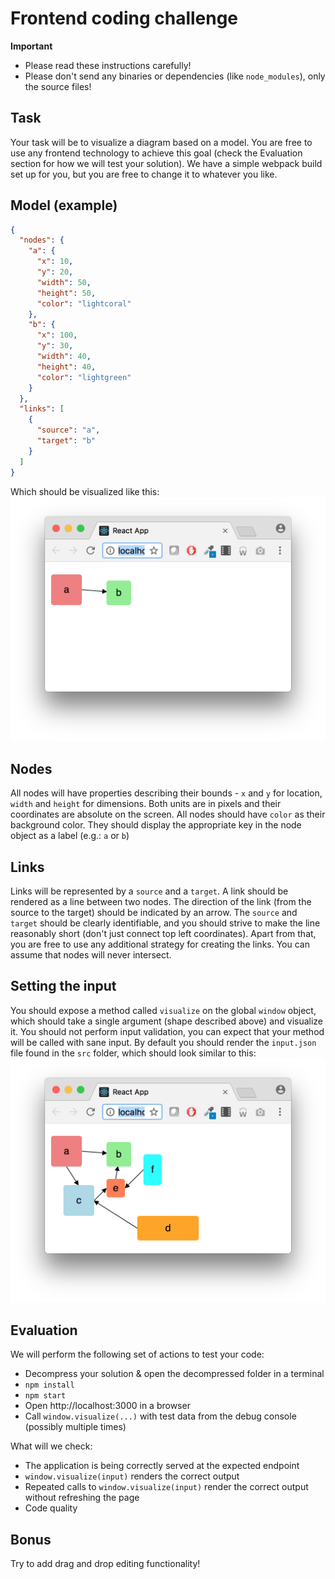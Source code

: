 # Frontend coding challenge

**Important**
- Please read these instructions carefully!
- Please don't send any binaries or dependencies (like `node_modules`), only the source files!

## Task
Your task will be to visualize a diagram based on a model. You are free to use any frontend technology to achieve this goal (check the Evaluation section for how we will test your solution). We have a simple webpack build set up for you, but you are free to change it to whatever you like.

## Model (example)
```json
{
  "nodes": {
    "a": {
      "x": 10,
      "y": 20,
      "width": 50,
      "height": 50,
      "color": "lightcoral"
    },
    "b": {
      "x": 100,
      "y": 30,
      "width": 40,
      "height": 40,
      "color": "lightgreen"
    }
  },
  "links": [
    {
      "source": "a",
      "target": "b"
    }
  ]
}
```

Which should be visualized like this: 
![screenshot](screen-1.png)

## Nodes

All nodes will have properties describing their bounds - `x` and `y` for location, `width` and `height` for dimensions. Both units are in pixels and their coordinates are absolute on the screen. All nodes should have `color` as their background color. They should display the appropriate key in the node object as a label (e.g.: `a` or `b`)

## Links

Links will be represented by a `source` and a `target`. A link should be rendered as a line between two nodes. The direction of the link (from the source to the target) should be indicated by an arrow. The `source` and `target` should be clearly identifiable, and you should strive to make the line reasonably short (don't just connect top left coordinates). Apart from that, you are free to use any additional strategy for creating the links. You can assume that nodes will never intersect.

## Setting the input

You should expose a method called `visualize` on the global `window` object, which should take a single argument (shape described above) and visualize it. You should not perform input validation, you can expect that your method will be called with sane input. By default you should render the `input.json` file found in the `src` folder, which should look similar to this:
![screenshot](screen-2.png)

## Evaluation

We will perform the following set of actions to test your code:

- Decompress your solution & open the decompressed folder in a terminal
- `npm install`
- `npm start`
- Open http://localhost:3000 in a browser
- Call `window.visualize(...)` with test data from the debug console (possibly multiple times)

What will we check:

- The application is being correctly served at the expected endpoint
- `window.visualize(input)` renders the correct output
- Repeated calls to `window.visualize(input)` render the correct output without refreshing the page
- Code quality

## Bonus

Try to add drag and drop editing functionality!
